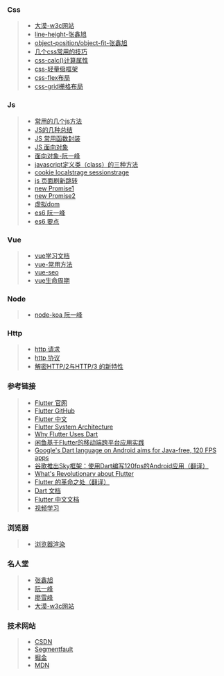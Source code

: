 <!--CSS的学习内容收集-->
### Css
>- [大漠-w3c网站](https://www.w3cplus.com/CSS3)
>- [line-height-张鑫旭](http://www.zhangxinxu.com/wordpress/2009/11/css%E8%A1%8C%E9%AB%98line-height%E7%9A%84%E4%B8%80%E4%BA%9B%E6%B7%B1%E5%85%A5%E7%90%86%E8%A7%A3%E5%8F%8A%E5%BA%94%E7%94%A8/)
>- [object-position/object-fit-张鑫旭](http://www.zhangxinxu.com/wordpress/2015/03/css3-object-position-object-fit/)
>- [几个css常用的技巧](http://blog.csdn.net/vM199zkg3Y7150u5/article/details/78957550)
>- [css-calc()计算属性](https://www.w3cplus.com/css3/how-to-use-css3-calc-function.html)
>- [css-轻量级框架](http://www.cnblogs.com/nzbin/)
>- [css-flex布局](http://www.ruanyifeng.com/blog/2015/07/flex-grammar.html?^%$)
>- [css-grid栅格布局](http://www.ruanyifeng.com/blog/2019/03/grid-layout-tutorial.html)



<!--JS的学习内容收集-->
### Js
>- [常用的几个js方法](http://blog.csdn.net/UFv59to8/article/details/78302787)
>- [JS的几种总结](https://segmentfault.com/a/1190000013202220?utm_source=channel-hottest)
>- [JS 常用函数封装](https://segmentfault.com/a/1190000013041329?utm_source=channel-hottest)
>- [JS 面向对象](https://segmentfault.com/a/1190000013186214?utm_source=channel-hottest)
>- [面向对象-阮一峰](http://www.ruanyifeng.com/blog/2010/05/object-oriented_javascript_encapsulation.html)
>- [javascript定义类（class）的三种方法](http://www.ruanyifeng.com/blog/2012/07/three_ways_to_define_a_javascript_class.html)
>- [cookie localstrage sessionstrage](https://www.cnblogs.com/zr123/p/8086525.html)
>- [js 页面刷新跳转](http://www.jb51.net/article/44764.htm)
>- [new Promise1](https://www.liaoxuefeng.com/wiki/001434446689867b27157e896e74d51a89c25cc8b43bdb3000/0014345008539155e93fc16046d4bb7854943814c4f9dc2000)
>- [new Promise2](https://www.jianshu.com/p/c98eb98bd00c)
>- [虚拟dom](https://www.zhihu.com/question/29504639)
>- [es6 阮一峰](http://es6.ruanyifeng.com/#docs/module#%E6%A8%A1%E5%9D%97%E7%9A%84%E7%BB%A7%E6%89%BF)
>- [es6 要点](https://mp.weixin.qq.com/s/WxZYN9W-cSG2sd0wo-rAPw)



<!--Vue的学习内容-->
### Vue
>- [vue学习文档](https://zhuanlan.zhihu.com/p/33642051)
>- [vue-常用方法](http://blog.csdn.net/Lucky_LXG/article/details/66973095)
>- [vue-seo](https://jeneser.github.io/blog/2017/08/07/vue-seo-demo/)
>- [vue生命周期](http://www.zhimengzhe.com/Javascriptjiaocheng/236707.html)


<!--NODE的学习内容收集-->
### Node
>- [node-koa 阮一峰](http://www.ruanyifeng.com/blog/2017/08/koa.html)

<!-- Http 请求-->
### Http
>- [http 请求](https://blog.csdn.net/u014600626/article/details/78720763)
>- [http 协议](https://mp.weixin.qq.com/s/27zpNIGhVbx-on9FDs_6dw?)
>- [解密HTTP/2与HTTP/3 的新特性](https://juejin.im/post/5d9abde7e51d4578110dc77f)

### 参考链接

>- [Flutter 官网](https://flutter.io/)
>- [Flutter GitHub](https://github.com/flutter)
>- [Flutter 中文](https://flutterchina.club/) 
>- [Flutter System Architecture](https://docs.google.com/presentation/d/1cw7A4HbvM_Abv320rVgPVGiUP2msVs7tfGbkgdrTy0I/edit#slide=id.p)
>- [Why Flutter Uses Dart](https://hackernoon.com/why-flutter-uses-dart-dd635a054ebf)
>- [闲鱼基于Flutter的移动端跨平台应用实践](https://mp.weixin.qq.com/s/RiWzt4WTrCVX__AO6mNkVQ)
>- [Google's Dart language on Android aims for Java-free, 120 FPS apps](https://arstechnica.com/gadgets/2015/05/googles-dart-language-on-android-aims-for-java-free-120-fps-apps/)
>- [谷歌推出Sky框架：使用Dart编写120fps的Android应用（翻译）](http://www.infoq.com/cn/news/2015/05/google-web-dart)
>- [What's Revolutionary about Flutter](https://hackernoon.com/whats-revolutionary-about-flutter-946915b09514)
>- [Flutter 的革命之处（翻译）](https://juejin.im/post/5a38e3f651882527a13d9eb2)
>- [Dart 文档](https://www.dartcn.com/guides/language/language-tour)
>- [Flutter 中文文档](https://flutter.cn/docs/development/ui/layout)
>- [视频学习](https://space.bilibili.com/474380680)

### 浏览器
>- [浏览器渲染](https://juejin.im/post/5ce120fbe51d4510a50334fa)


### 名人堂
>- [张鑫旭](http://www.zhangxinxu.com/)
>- [阮一峰](http://www.ruanyifeng.com/blog/)
>- [廖雪峰](https://www.liaoxuefeng.com/)
>- [大漠-w3c网站](https://www.w3cplus.com/CSS3)


### 技术网站
>- [CSDN](http://so.csdn.net/so/)
>- [Segmentfault](https://segmentfault.com/)
>- [掘金](https://juejin.im/)
>- [MDN](https://developer.mozilla.org)
